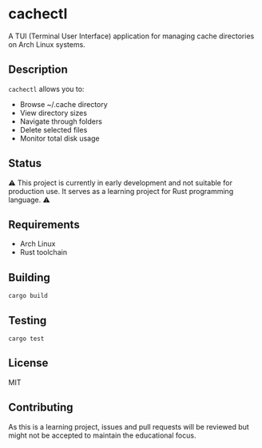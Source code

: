 # cachectl

A TUI (Terminal User Interface) application for managing cache directories on Arch Linux systems.

## Description
`cachectl` allows you to:

- Browse ~/.cache directory
- View directory sizes
- Navigate through folders
- Delete selected files
- Monitor total disk usage

## Status
⚠️ This project is currently in early development and not suitable for production use. It serves as a learning project for Rust programming language. ⚠️

## Requirements

- Arch Linux
- Rust toolchain

## Building
```shell
cargo build
```

## Testing
```shell
cargo test
```

## License
MIT 

## Contributing
As this is a learning project, issues and pull requests will be reviewed but might not be accepted to maintain the educational focus.
